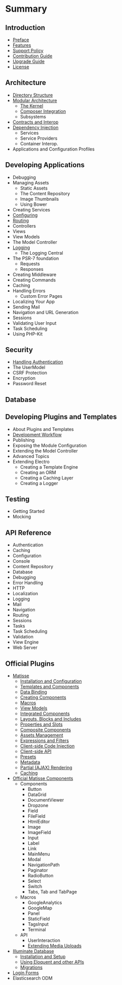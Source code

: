 # Summary

## Introduction

* [Preface](README.md)
* [Features](what-is-electro.md)
* [Support Policy](support-policy.md)
* [Contribution Guide](contribution-guide.md)
* [Upgrade Guide](upgrade-guide.md)
* [License](license.md)

## Architecture

* [Directory Structure](architecture/directory-structure.md)
* [Modular Architecture](architecture/modular-architecture.md)
  * [The Kernel](architecture/modular-architecture/the-kernel.md)
  * [Composer Integration](architecture/modular-architecture/composer-integration.md)
  * Subsystems
* [Contracts and Interop](architecture/contracts-and-interop.md)
* [Dependency Injection](architecture/dependency-injection.md)
  * Services
  * Service Providers
  * Container Interop.
* Applications and Configuration Profiles

## Developing Applications

* Debugging
* Managing Assets
  * Static Assets
  * The Content Repository
  * Image Thumbnails
  * Using Bower
* Creating Services
* [Configuring](developing-applications/configuring.md)
* [Routing](developing-applications/routing.md)
* Controllers
* Views
* View Models
* The Model Controller
* [Logging](developing-applications/logging.md)
  * The Logging Central
* The PSR-7 foundation
  * Requests
  * Responses
* Creating Middleware
* Creating Commands
* Caching
* Handling Errors
  * Custom Error Pages
* Localizing Your App
* Sending Mail
* Navigation and URL Generation
* Sessions
* Validating User Input
* Task Scheduling
* Using PHP-Kit

## Security

* [Handling Authentication](security/handling-authentication.md)
* The UserModel
* CSRF Protection
* Encryption
* Password Reset

## Database

## Developing Plugins and Templates

* About Plugins and Templates
* [Development Workflow](developing-plugins-and-templates/workflow.md)
* Publishing
* Exposing the Module Configuration
* Extending the Model Controller
* Advanced Topics
* Extending Electro
  * Creating a Template Engine
  * Creating an ORM
  * Creating a Caching Layer
  * Creating a Logger

## Testing

* Getting Started
* Mocking

## API Reference

* Authentication
* Caching
* Configuration
* Console
* Content Repository
* Database
* Debugging
* Error Handling
* HTTP
* Localization
* Logging
* Mail
* Navigation
* Routing
* Sessions
* Tasks
* Task Scheduling
* Validation
* View Engine
* Web Server

## Official Plugins

* [Matisse](official-plugins/matisse.md)
  * [Installation and Configuration](official-plugins/matisse/installation.md)
  * [Templates and Components](official-plugins/matisse/templates.md)
  * [Data Binding](official-plugins/matisse/data-binding.md)
  * [Creating Components](official-plugins/matisse/creating-components.md)
  * [Macros](official-plugins/matisse/macros.md)
  * [View Models](official-plugins/matisse/view-models.md)
  * [Integrated Components](official-plugins/matisse/integrated-components.md)
  * [Layouts, Blocks and Includes](official-plugins/matisse/layouts-blocks-and-includes.md)
  * [Properties and Slots](official-plugins/matisse/properties-and-slots.md)
  * [Composite Components](official-plugins/matisse/composite-components.md)
  * [Assets Management](official-plugins/matisse/assets-management.md)
  * [Expressions and Filters](official-plugins/matisse/expressions-and-filters.md)
  * [Client-side Code Injection](official-plugins/matisse/javascript-code-generation.md)
  * [Client-side API](official-plugins/matisse/client-side-api.md)
  * [Presets](official-plugins/matisse/presets.md)
  * [Metadata](official-plugins/matisse/metadata.md)
  * [Partial \(AJAX\) Rendering](official-plugins/matisse/partial-ajax-rendering.md)
  * [Caching](official-plugins/matisse/caching.md)
* [Official Matisse Components](official-plugins/matisse-components.md)
  * Components
    * Button
    * DataGrid
    * DocumentViewer
    * Dropzone
    * Field
    * FileField
    * HtmlEditor
    * Image
    * ImageField
    * Input
    * Label
    * Link
    * MainMenu
    * Modal
    * NavigationPath
    * Paginator
    * RadioButton
    * Select
    * Switch
    * Tabs, Tab and TabPage
  * Macros
    * GoogleAnalytics
    * GoogleMap
    * Panel
    * StaticField
    * TagsInput
    * Terminal
  * API
    * UserInteraction
    * [Extending Media Uploads](official-plugins/matisse-components/extending-media-uploads.md)
* [Illuminate Database](official-plugins/illuminate-database.md)
  * [Installation and Setup](official-plugins/illuminate-database/installation-and-setup.md)
  * [Using Eloquent and other APIs](official-plugins/illuminate-database/using-eloquent-and-the-other-apis.md)
  * [Migrations](official-plugins/illuminate-database/migrations.md)
* [Login Forms](official-plugins/login-forms.md)
* Elasticsearch ODM

